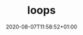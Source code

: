 ---
title: loops
description: Repeat any step in a loop.
date: 2020-08-07T11:58:52+01:00
lastmod: 2020-08-07T11:58:52+01:00
draft: false
seo_article_headline: Repeat any task-runner automation pipeline task in a loop.
seo_description: Run any task, like another pipeline, external application call or shell commands, in a loop without writing any code. 
seo_is_carousel: true
---